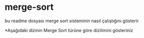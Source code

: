 # merge-sort
bu readme dosyası merge sort sisteminin nasıl çalıştığını gösterir

*Aşağıdaki dizinin Merge Sort türüne göre dizilimini gösteriniz
